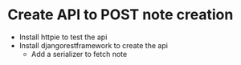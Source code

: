# Create API to POST note creation
- Install httpie to test the api
- Install djangorestframework to create the api
  - Add a serializer to fetch note